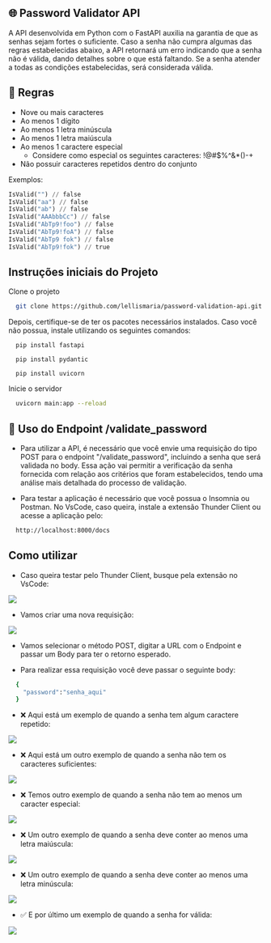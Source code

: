 
## 🌐 Password Validator API

A API desenvolvida em Python com o FastAPI auxilia na garantia de que as senhas sejam fortes o suficiente. Caso a senha não cumpra algumas das regras estabelecidas abaixo, a API retornará um erro indicando que a senha não é válida, dando detalhes sobre o que está faltando. Se a senha atender a todas as condições estabelecidas, será considerada válida.

## 📃 Regras

- Nove ou mais caracteres
- Ao menos 1 dígito
- Ao menos 1 letra minúscula
- Ao menos 1 letra maiúscula
- Ao menos 1 caractere especial
  - Considere como especial os seguintes caracteres: !@#$%^&*()-+
- Não possuir caracteres repetidos dentro do conjunto

Exemplos:  

```python
IsValid("") // false  
IsValid("aa") // false  
IsValid("ab") // false  
IsValid("AAAbbbCc") // false  
IsValid("AbTp9!foo") // false  
IsValid("AbTp9!foA") // false
IsValid("AbTp9 fok") // false
IsValid("AbTp9!fok") // true
```


## Instruções iniciais do Projeto

Clone o projeto

```bash
  git clone https://github.com/lellismaria/password-validation-api.git
```

Depois, certifique-se de ter os pacotes necessários instalados. Caso você não possua, instale utilizando os seguintes comandos:

```fastapi
  pip install fastapi 
```
```pydantic
  pip install pydantic
```
```uvicorn
  pip install uvicorn
```

Inicie o servidor

```bash
  uvicorn main:app --reload
```


## 📌 Uso do Endpoint /validate_password

- Para utilizar a API, é necessário que você envie uma requisição do tipo POST para o endpoint "/validate_password", incluindo a senha que será validada no body. Essa ação vai permitir a verificação da senha fornecida com relação aos critérios que foram estabelecidos, tendo uma análise mais detalhada do processo de validação.

- Para testar a aplicação é necessário que você possua o Insomnia ou Postman. No VsCode, caso queira, instale a extensão Thunder Client ou acesse a aplicação	pelo:

```bash
  http://localhost:8000/docs
```

## Como utilizar

- Caso queira testar pelo Thunder Client, busque pela extensão no VsCode:

<img src="https://imgur.com/GA3ZckE.png">

- Vamos criar uma nova requisição:

<img src="https://imgur.com/uXFnrPC.png">

- Vamos selecionar o método POST, digitar a URL com o Endpoint e passar um Body para ter o retorno esperado.

- Para realizar essa requisição você deve passar o seguinte body:

```bash
  {
	"password":"senha_aqui"
  }
```

- ❌ Aqui está um exemplo de quando a senha tem algum caractere repetido: 

<img src="https://imgur.com/LwoeSEJ.png">

- ❌ Aqui está um outro exemplo de quando a senha não tem os caracteres suficientes: 

<img src="https://imgur.com/039qaIe.png">

- ❌ Temos outro exemplo de quando a senha não tem ao menos um caracter especial: 

<img src="https://imgur.com/QvPgapr.png">

- ❌ Um outro exemplo de quando a senha deve conter ao menos uma letra maiúscula:

<img src="https://imgur.com/KlRptL9.png">

- ❌ Um outro exemplo de quando a senha deve conter ao menos uma letra minúscula:

<img src="https://imgur.com/j3pBh6l.png">

- ✅ E por último um exemplo de quando a senha for válida:

<img src="https://imgur.com/3JLdAjf.png">

## 

